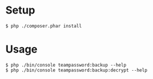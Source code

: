 # Setup

```
$ php ./composer.phar install
```

# Usage

```
$ php ./bin/console teampassword:backup --help
$ php ./bin/console teampassword:backup:decrypt --help
```